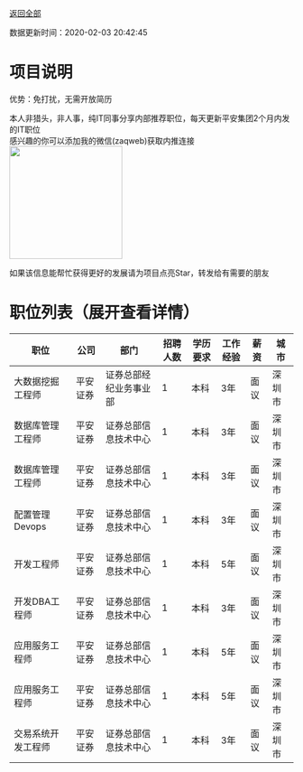 [返回全部](https://github.com/zaqweb/PA-IT-JOBS/)

数据更新时间：2020-02-03 20:42:45
# 项目说明

优势：免打扰，无需开放简历

本人非猎头，非人事，纯IT同事分享内部推荐职位，每天更新平安集团2个月内发的IT职位  
感兴趣的你可以添加我的微信(zaqweb)获取内推连接  
<img src="https://github.com/zaqweb/PA-IT-JOBS/blob/master/WechatICode.jpeg"  height="200" width="200">

如果该信息能帮忙获得更好的发展请为项目点亮Star，转发给有需要的朋友
# 职位列表（展开查看详情）

|职位|公司|部门|招聘人数|学历要求|工作经验|薪资|城市|
|---|---|---|---|---|---|---|---|
|大数据挖掘工程师|平安证券|证券总部经纪业务事业部|1|本科|3年|面议|深圳市|
|数据库管理工程师|平安证券|证券总部信息技术中心|1|本科|3年|面议|深圳市|
|数据库管理工程师|平安证券|证券总部信息技术中心|1|本科|3年|面议|深圳市|
|配置管理Devops|平安证券|证券总部信息技术中心|1|本科|3年|面议|深圳市|
|开发工程师|平安证券|证券总部信息技术中心|1|本科|5年|面议|深圳市|
|开发DBA工程师|平安证券|证券总部信息技术中心|1|本科|3年|面议|深圳市|
|应用服务工程师|平安证券|证券总部信息技术中心|1|本科|5年|面议|深圳市|
|应用服务工程师|平安证券|证券总部信息技术中心|1|本科|5年|面议|深圳市|
|交易系统开发工程师|平安证券|证券总部信息技术中心|1|本科|3年|面议|深圳市|





